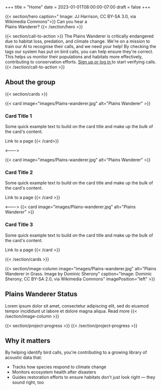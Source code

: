 +++
title = "Home"
date = 2023-01-01T08:00:00-07:00
draft = false
+++

{{< section/hero
caption=" Image: JJ Harrison, CC BY-SA 3.0, via Wikimedia Commons">}}
Can you hear a <br><span class="oe-theme-emphasis">Plains Wanderer</span>?
{{< /section/hero >}}

{{< section/call-to-action >}}
The Plains Wanderer is critically endangered due to habitat loss, predation, and climate change. We're on a mission to train our AI to recognise their calls, and we need your help! By checking the tags our system has put on bird calls, you can help ensure they're correct. This helps us monitor their populations and habitats more effectively, contributing to conservation efforts.
<a class="oe-theme-emphasis" href="/verify">
Sign up or log in </a> to start verifying calls.
{{< /section/call-to-action >}}

## About the group

{{< section/cards >}}

{{< card image="images/Plains-wanderer.jpg" alt="Plains Wanderer" >}}

### Card Title 1

Some quick example text to build on the card title and make up the bulk of the card's content.

<sl-button href="/">Link to a page</sl-button>
{{< /card>}}

<--->

{{< card image="images/Plains-wanderer.jpg" alt="Plains Wanderer" >}}

### Card Title 2

Some quick example text to build on the card title and make up the bulk of the card's content.

<sl-button href="/">Link to a page</sl-button>
{{< /card >}}

<--->
{{< card image="images/Plains-wanderer.jpg" alt="Plains Wanderer" >}}

### Card Title 3

Some quick example text to build on the card title and make up the bulk of the card's content.

<sl-button href="/">Link to a page</sl-button>
{{< /card >}}

{{< /section/cards >}}

{{< section/image-column
image="images/Plains-wanderer.jpg"
alt="Plains Wanderer in Grass. Image by Dominic Sherony"
caption="Image: Dominic Sherony, CC BY-SA 2.0, via Wikimedia Commons"
imagePosition="left" >}}

## Plains Wanderer Status

Lorem ipsum dolor sit amet, consectetur adipiscing elit, sed do eiusmod tempor incididunt ut labore et dolore magna aliqua.
<a class="microsite-btn microsite-btn-primary"> Read more </a>
{{< /section/image-column >}}

<div class="progress-container">
    {{< section/project-progress >}}
    {{< /section/project-progress >}}
    <div>
        <h2>Why it matters</h3>
        <p>
            By helping identify bird calls, you're contributing to a growing
            library of acoustic data that:
        </p>
        <ul>
            <li>Tracks how species respond to climate change</li>
            <li>Monitors ecosystem health after disasters</li>
            <li>
                Guides restoration efforts to ensure habitats don't just
                look right — they sound right, too
            </li>
        </ul>
    </div>
</div>
